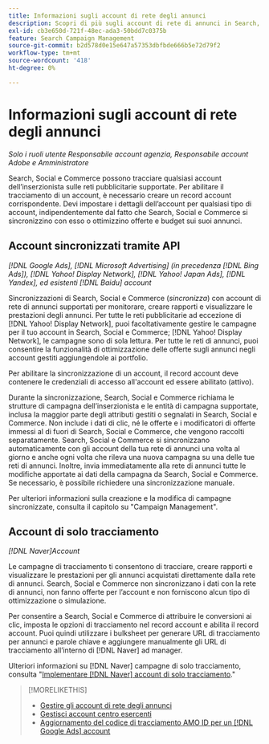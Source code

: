 ```yaml
---
title: Informazioni sugli account di rete degli annunci
description: Scopri di più sugli account di rete di annunci in Search, Social e Commerce.
exl-id: cb3e650d-721f-48ec-ada3-50bdd7c0375b
feature: Search Campaign Management
source-git-commit: b2d578d0e15e647a57353dbfbde666b5e72d79f2
workflow-type: tm+mt
source-wordcount: '418'
ht-degree: 0%

---
```


# Informazioni sugli account di rete degli annunci

*Solo i ruoli utente Responsabile account agenzia, Responsabile account Adobe e Amministratore*

Search, Social e Commerce possono tracciare qualsiasi account dell’inserzionista sulle reti pubblicitarie supportate. Per abilitare il tracciamento di un account, è necessario creare un record account corrispondente. Devi impostare i dettagli dell’account per qualsiasi tipo di account, indipendentemente dal fatto che Search, Social e Commerce si sincronizzino con esso o ottimizzino offerte e budget sui suoi annunci.

## Account sincronizzati tramite API

*[!DNL Google Ads], [!DNL Microsoft Advertising] (in precedenza [!DNL Bing Ads]), [!DNL Yahoo! Display Network], [!DNL Yahoo! Japan Ads], [!DNL Yandex], ed esistenti [!DNL Baidu] account*

Sincronizzazioni di Search, Social e Commerce (*sincronizza*) con account di rete di annunci supportati per monitorare, creare rapporti e visualizzare le prestazioni degli annunci. Per tutte le reti pubblicitarie ad eccezione di [!DNL Yahoo! Display Network], puoi facoltativamente gestire le campagne per il tuo account in Search, Social e Commerce; [!DNL Yahoo! Display Network], le campagne sono di sola lettura. Per tutte le reti di annunci, puoi consentire la funzionalità di ottimizzazione delle offerte sugli annunci negli account gestiti aggiungendole ai portfolio.

Per abilitare la sincronizzazione di un account, il record account deve contenere le credenziali di accesso all&#39;account ed essere abilitato (attivo).

Durante la sincronizzazione, Search, Social e Commerce richiama le strutture di campagna dell’inserzionista e le entità di campagna supportate, inclusa la maggior parte degli attributi gestiti o segnalati in Search, Social e Commerce. Non include i dati di clic, né le offerte e i modificatori di offerte immessi al di fuori di Search, Social e Commerce, che vengono raccolti separatamente. Search, Social e Commerce si sincronizzano automaticamente con gli account della tua rete di annunci una volta al giorno e anche ogni volta che rileva una nuova campagna su una delle tue reti di annunci. Inoltre, invia immediatamente alla rete di annunci tutte le modifiche apportate ai dati della campagna da Search, Social e Commerce. Se necessario, è possibile richiedere una sincronizzazione manuale.

Per ulteriori informazioni sulla creazione e la modifica di campagne sincronizzate, consulta il capitolo su &quot;Campaign Management&quot;.

## Account di solo tracciamento

*[!DNL Naver]Account*

Le campagne di tracciamento ti consentono di tracciare, creare rapporti e visualizzare le prestazioni per gli annunci acquistati direttamente dalla rete di annunci. Search, Social e Commerce non sincronizzano i dati con la rete di annunci, non fanno offerte per l’account e non forniscono alcun tipo di ottimizzazione o simulazione.

Per consentire a Search, Social e Commerce di attribuire le conversioni ai clic, imposta le opzioni di tracciamento nel record account e abilita il record account. Puoi quindi utilizzare i bulksheet per generare URL di tracciamento per annunci e parole chiave e aggiungere manualmente gli URL di tracciamento all’interno di [!DNL Naver] ad manager.

Ulteriori informazioni su [!DNL Naver] campagne di solo tracciamento, consulta &quot;[Implementare [!DNL Naver] account di solo tracciamento](/help/search-social-commerce/campaign-management/naver-tracking-only-account-implement.md).&quot;

>[!MORELIKETHIS]
>
>* [Gestire gli account di rete degli annunci](ad-network-account-manage.md)
>* [Gestisci account centro esercenti](merchant-account-manage.md)
>* [Aggiornamento del codice di tracciamento AMO ID per un [!DNL Google Ads] account](update-amo-id-google.md)
